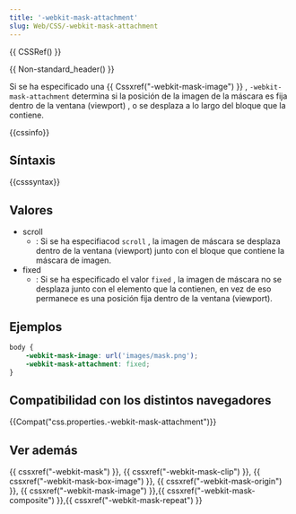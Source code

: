 ```yaml
---
title: '-webkit-mask-attachment'
slug: Web/CSS/-webkit-mask-attachment
---
```


{{ CSSRef() }}

{{ Non-standard_header() }}

Si se ha especificado una {{ Cssxref("-webkit-mask-image") }} , `-webkit-mask-attachment` determina si la posición de la imagen de la máscara es fija dentro de la ventana (viewport) , o se desplaza a lo largo del bloque que la contiene.

{{cssinfo}}

## Síntaxis

{{csssyntax}}

## Valores

- scroll
  - : Si se ha especifiacod `scroll` , la imagen de máscara se desplaza dentro de la ventana (viewport) junto con el bloque que contiene la máscara de imagen.
- fixed
  - : Si se ha especificado el valor `fixed` , la imagen de máscara no se desplaza junto con el elemento que la contienen, en vez de eso permanece es una posición fija dentro de la ventana (viewport).

## Ejemplos

```css
body {
    -webkit-mask-image: url('images/mask.png');
    -webkit-mask-attachment: fixed;
}
```

## Compatibilidad con los distintos navegadores

{{Compat("css.properties.-webkit-mask-attachment")}}

## Ver además

{{ cssxref("-webkit-mask") }}, {{ cssxref("-webkit-mask-clip") }}, {{ cssxref("-webkit-mask-box-image") }}, {{ cssxref("-webkit-mask-origin") }}, {{ cssxref("-webkit-mask-image") }},{{ cssxref("-webkit-mask-composite") }},{{ cssxref("-webkit-mask-repeat") }}
